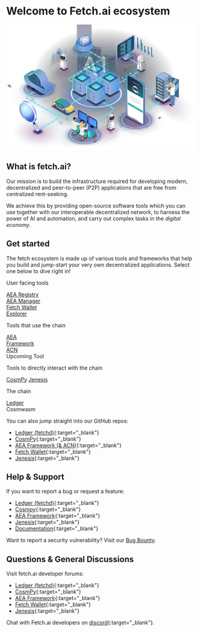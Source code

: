 # Welcome to Fetch.ai ecosystem

<div id="header-image-div"><img id="header-image" src="./images/fetchai.png" alt="interconnected systems such as parking, cloud, robots, and data"></div>

## What is fetch.ai?

Our mission is to build the infrastructure required for developing modern, decentralized and peer-to-peer (P2P) applications that are free from centralized rent-seeking.

We achieve this by providing open-source software tools which you can use together with our interoperable decentralized network, to harness the power of AI and automation, and carry out complex tasks in the _digital economy_.

## Get started

The fetch ecosystem is made up of various tools and frameworks that help you build and jump-start your very own decentralized applications. Select one below to dive right in!

<div id="diagram-container">
    <div class="diagram-row">
        <p class="diagram-label">User facing tools</p>
        <div class="diagram-row-container">
            <a href="https://aea-registry.fetch.ai/" target="_blank" class="diagram-item"><div>AEA Registry</div></a>
            <a href="https://aea-manager.fetch.ai/" target="_blank"  class="diagram-item"><div>AEA Manager</div></a>
            <a href="basics/wallet/getting_started/" class="diagram-item"><div>Fetch Wallet</div></a>
            <a href="https://explore-fetchhub.fetch.ai/" target="_blank" class="diagram-item"><div>Explorer</div></a>
        </div>
    </div>
    <div class="diagram-row">
        <p class="diagram-label">Tools that use the chain</p>
        <div class="diagram-row-container">
            <div class="diagram-item">
                <a class="item-link" href="/aea" >
                    AEA</br/>Framework
                    <a href="/aea/acn" class="diagram-item-child">
                        <div>ACN</div>
                    </a>
                </a>
            </div>
            <div class="diagram-item upcoming-feature">Upcoming Tool</div>
        </div>
    </div>
    <div class="diagram-row">
        <p class="diagram-label">Tools to directly interact with the chain</p>
        <div class="diagram-row-container">
            <a href="/CosmPy" class="diagram-item">CosmPy</a>
            <a href="/Jenesis" class="diagram-item">Jenesis</a>
        </div>
    </div>
    <div class="diagram-row">
        <p class="diagram-label">The chain</p>
        <div class="diagram-row-container">
            <div class="diagram-item">
                <a class="item-link" href="/ledger_v2" >
                    Ledger
                    <a class="diagram-item-child-disabled">
                    <div>Cosmwasm</div>
                    </a>
                </a>
            </div>
        </div>
    </div>
</div>

You can also jump straight into our GitHub repos:

- [Ledger (fetchd)](https://github.com/fetchai/fetchd){:target="\_blank"}
- [CosmPy](https://github.com/fetchai/cosmpy){:target="\_blank"}
- [AEA Framework (& ACN)](https://github.com/fetchai/agents-aea){:target="\_blank"}
- [Fetch Wallet](https://github.com/fetchai/fetch-wallet){:target="\_blank"}
- [Jenesis](https://github.com/fetchai/jenesis){:target="\_blank"}

## Help & Support

If you want to report a bug or request a feature:

- [Ledger (fetchd)](https://github.com/fetchai/fetchd/issues/new/choose){:target="\_blank"}
- [Cosmpy](https://github.com/fetchai/cosmpy/issues/new/choose){:target="\_blank"}
- [AEA Framework](https://github.com/fetchai/agents-aea/issues/new/choose){:target="\_blank"}
- [Jenesis](https://github.com/fetchai/jenesis/issues/new/choose){:target="\_blank"}
- [Documentation](https://github.com/fetchai/docs/issues/new/choose){:target="\_blank"}

Want to report a security vulnerability? Visit our [Bug Bounty](https://docs.fetch.ai/bug_bounty/).

## Questions & General Discussions  

Visit fetch.ai developer forums:

- [Ledger (fetchd)](https://github.com/fetchai/fetchd/discussions){:target="\_blank"}
- [CosmPy](https://github.com/fetchai/cosmpy/discussions){:target="\_blank"}
- [AEA Framework](https://github.com/fetchai/agents-aea/discussions){:target="\_blank"}
- [Fetch Wallet](https://github.com/fetchai/fetch-wallet/discussions){:target="\_blank"}
- [Jenesis](https://github.com/fetchai/jenesis/discussions){:target="\_blank"}

Chat with Fetch.ai developers on [discord](https://bit.ly/3ra5uMI){:target="\_blank"}.
